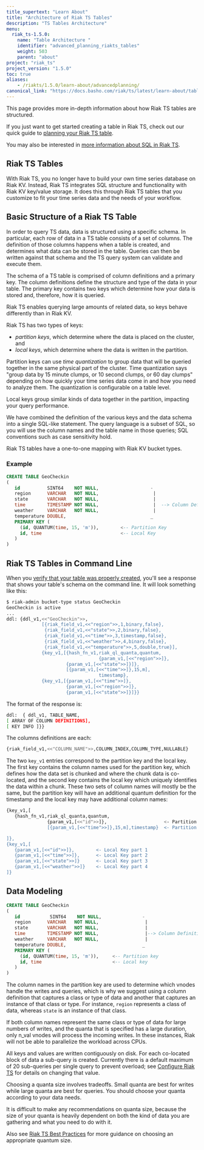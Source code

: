 ```yaml
---
title_supertext: "Learn About"
title: "Architecture of Riak TS Tables"
description: "TS Tables Architecture"
menu:
  riak_ts-1.5.0:
    name: "Table Architecture "
    identifier: "advanced_planning_riakts_tables"
    weight: 503
    parent: "about"
project: "riak_ts"
project_version: "1.5.0"
toc: true
aliases:
    - /riakts/1.5.0/learn-about/advancedplanning/
canonical_link: "https://docs.basho.com/riak/ts/latest/learn-about/tablearchitecture"
---
```



[activating verify]: ../../using/creating-activating/#verify-creation-and-activation
[configuring]: ../../configuring/
[planning]: ../../using/planning
[sql]: ../sqlriakts/
[bestpractices]: ../bestpractices/


This page provides more in-depth information about how Riak TS tables are structured.

If you just want to get started creating a table in Riak TS, check out our quick guide to [planning your Riak TS table][planning]. 

You may also be interested in [more information about SQL in Riak TS][sql].


## Riak TS Tables

With Riak TS, you no longer have to build your own time series database on Riak KV. Instead, Riak TS integrates SQL structure and functionality with Riak KV key/value storage. It does this through Riak TS tables that you customize to fit your time series data and the needs of your workflow.


## Basic Structure of a Riak TS Table

In order to query TS data, data is structured using a specific schema. In particular, each row of data in a TS table consists of a set of columns. The definition of those columns happens when a table is created, and determines what data can be stored in the table. Queries can then be written against that schema and the TS query system can validate and execute them.

The schema of a TS table is comprised of column definitions and a primary key. The column definitions define the structure and type of the data in your table. The primary key contains two keys which determine how your data is stored and, therefore, how it is queried.

Riak TS enables querying large amounts of related data, so keys behave differently than in Riak KV.

Riak TS has two types of keys:

* *partition keys*, which determine where the data is placed on the cluster, and
* *local keys*, which determine where the data is written in the partition.

Partition keys can use *time quantization* to group data that will be queried together in the same physical part of the cluster. Time quantization says "group data by 15 minute clumps, or 10 second clumps, or 60 day clumps" depending on how quickly your time series data come in and how you need to analyze them. The quantization is configurable on a table level.

Local keys group similar kinds of data together in the partition, impacting your query performance.

We have combined the definition of the various keys and the data schema into a single SQL-like statement. The query language is a subset of SQL, so you will use the column names and the table name in those queries; SQL conventions such as case sensitivity hold.

Riak TS tables have a one-to-one mapping with Riak KV bucket types.


### Example

```sql
CREATE TABLE GeoCheckin
(
   id          SINT64    NOT NULL,                   -
   region      VARCHAR   NOT NULL,                    |
   state       VARCHAR   NOT NULL,                    |
   time        TIMESTAMP NOT NULL,                    |  --> Column Definitions
   weather     VARCHAR   NOT NULL,                    |
   temperature DOUBLE,                               _
   PRIMARY KEY (
     (id, QUANTUM(time, 15, 'm')),        <-- Partition Key
     id, time                             <-- Local Key
   )
)
```


## Riak TS Tables in Command Line

When you [verify that your table was properly created][activating verify], you'll see a response that shows your table's schema on the command line. It will look something like this:

```sh
$ riak-admin bucket-type status GeoCheckin
GeoCheckin is active
...
ddl: {ddl_v1,<<"GeoCheckin">>,
             [{riak_field_v1,<<"region">>,1,binary,false},
              {riak_field_v1,<<"state">>,2,binary,false},
              {riak_field_v1,<<"time">>,3,timestamp,false},
              {riak_field_v1,<<"weather">>,4,binary,false},
              {riak_field_v1,<<"temperature">>,5,double,true}],
             {key_v1,[{hash_fn_v1,riak_ql_quanta,quantum,
                                  {param_v1,[<<"region">>]},
                      {param_v1,[<<"state">>]}]},
                      [{param_v1,[<<"time">>]},15,m],
                                  timestamp},
             {key_v1,[{param_v1,[<<"time">>]},
                      {param_v1,[<<"region">>]},
                      {param_v1,[<<"state">>]}]}}
```

The format of the response is:

```sh
ddl:  { ddl_v1, TABLE_NAME,
[ ARRAY OF COLUMN DEFINITIONS],
[ KEY INFO ]}}
```

The columns definitions are each:

```sh
{riak_field_v1,<<"COLUMN_NAME">>,COLUMN_INDEX,COLUMN_TYPE,NULLABLE}
```

The two `key_v1` entries correspond to the partition key and the local key. The first key contains the column names used for the partition key, which defines how the data set is chunked and where the chunk data is co-located, and the second key contains the local key which uniquely identifies the data within a chunk. These two sets of column names will mostly be the same, but the partition key will have an additional quantum definition for the timestamp and the local key may have additional column names:

```sh
{key_v1,[
   {hash_fn_v1,riak_ql_quanta,quantum,
               {param_v1,[<<"id">>]},                     <- Partition Key Part 1
               [{param_v1,[<<"time">>]},15,m],timestamp}  <- Partition Key Part 2

]},
{key_v1,[
   {param_v1,[<<"id">>]},        <- Local Key part 1
   {param_v1,[<<"time">>]},      <- Local Key part 2
   {param_v1,[<<"state">>]}      <- Local Key part 3
   {param_v1,[<<"weather">>]}    <- Local Key part 4
]}
```


## Data Modeling

```sql
CREATE TABLE GeoCheckin
(
   id           SINT64    NOT NULL,               -
   region      VARCHAR   NOT NULL,                 |
   state       VARCHAR   NOT NULL,                 |
   time        TIMESTAMP NOT NULL,                 |--> Column Definitions
   weather     VARCHAR   NOT NULL,                 |
   temperature DOUBLE,                            _
   PRIMARY KEY (
     (id, QUANTUM(time, 15, 'm')),     <-- Partition key
     id, time                          <-- Local key
   )
)
```

The column names in the partition key are used to determine which vnodes handle the writes and queries, which is why we suggest using a column definition that captures a class or type of data and another that captures an instance of that class or type. For instance, `region` represents a class of data, whereas `state` is an instance of that class.

If both column names represent the same class or type of data for large numbers of writes, and the quanta that is specified has a large duration, only n_val vnodes will process the incoming writes. In these instances, Riak will not be able to parallelize the workload across CPUs.

All keys and values are written contiguously on disk. For each co-located block of data a sub-query is created. Currently there is a default maximum of 20 sub-queries per single query to prevent overload; see [Configure Riak TS][configuring] for details on changing that value.

Choosing a quanta size involves tradeoffs. Small quanta are best for writes while large quanta are best for queries. You should choose your quanta according to your data needs.

It is difficult to make any recommendations on quanta size, because the size of your quanta is heavily dependent on both the kind of data you are gathering and what you need to do with it.

Also see [Riak TS Best Practices][bestpractices] for more guidance on choosing an appropriate quantum size.

